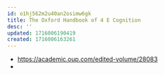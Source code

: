 ```yaml
---
id: o1hj562m2u40an2osimw6gk
title: The Oxford Handbook of 4 E Cognition
desc: ''
updated: 1716006190419
created: 1716006163261
---
```


- https://academic.oup.com/edited-volume/28083
- 